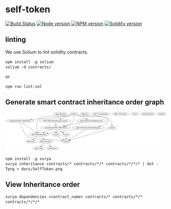 # self-token

[![Build Status](https://img.shields.io/travis/selftoken-projects/self-token/master.svg?style=popout&maxAge=3600)](https://travis-ci.org/selftoken-projects/self-token)
[![Node version](https://img.shields.io/badge/node-10.8.10-blue.svg?style=popout&maxAge=3600)](https://nodejs.org/en/)
[![NPM version](https://img.shields.io/badge/npm-6.4.1-blue.svg?style=popout&maxAge=3600)](https://nodejs.org/en/)
[![Solidity version](https://img.shields.io/badge/Solidity-v0.4.24-ff69b4.svg?style=popout&maxAge=3600)](https://solidity.readthedocs.io/en/v0.4.24/installing-solidity.html)


## linting

We use Solium to lint solidity contracts.

```
npm install -g solium
solium -d contracts/
```

or

```
npm run lint:sol
```

## Generate smart contract inheritance order graph

![inheritance graph](/docs/SelfToken.png)

```
npm install -g surya
surya inheritance contracts/* contracts/*/* contracts/*/*/* | dot -Tpng > docs/SelfToken.png
```

## View Inheritance order

```
surya dependencies <contract_name> contracts/* contracts/*/* contracts/*/*/*
```
